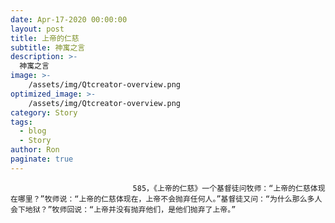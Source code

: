 ```yaml
---
date: Apr-17-2020 00:00:00
layout: post
title: 上帝的仁慈
subtitle: 神寓之言
description: >-
  神寓之言
image: >-
    /assets/img/Qtcreator-overview.png
optimized_image: >-
    /assets/img/Qtcreator-overview.png
category: Story
tags:
  - blog
  - Story
author: Ron
paginate: true
---
```


							　　585，《上帝的仁慈》一个基督徒问牧师：“上帝的仁慈体现在哪里？”牧师说：“上帝的仁慈体现在，上帝不会抛弃任何人。”基督徒又问：“为什么那么多人会下地狱？”牧师回说：“上帝并没有抛弃他们，是他们抛弃了上帝。”
							
							
						